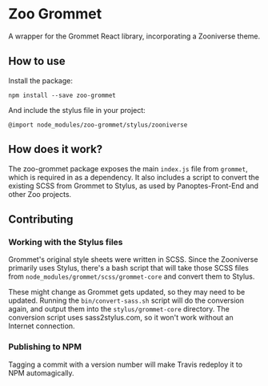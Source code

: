 # Zoo Grommet

A wrapper for the Grommet React library, incorporating a Zooniverse theme.

## How to use

Install the package:

```
npm install --save zoo-grommet
```

And include the stylus file in your project:

```
@import node_modules/zoo-grommet/stylus/zooniverse
```

## How does it work?

The zoo-grommet package exposes the main `index.js` file from `grommet`, which is required in as a dependency. It also includes a script to convert the existing SCSS from Grommet to Stylus, as used by Panoptes-Front-End and other Zoo projects.

## Contributing

### Working with the Stylus files

Grommet's original style sheets were written in SCSS. Since the Zooniverse primarily uses Stylus, there's a bash script that will take those SCSS files from `node_modules/grommet/scss/grommet-core` and convert them to Stylus. 

These might change as Grommet gets updated, so they may need to be updated. Running the `bin/convert-sass.sh` script will do the conversion again, and output them into the `stylus/grommet-core` directory. The conversion script uses sass2stylus.com, so it won't work without an Internet connection.

### Publishing to NPM

Tagging a commit with a version number will make Travis redeploy it to NPM automagically.
